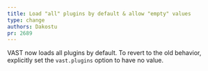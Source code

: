 ```yaml
---
title: Load "all" plugins by default & allow "empty" values
type: change
authors: Dakostu
pr: 2689
---
```


VAST now loads all plugins by default. To revert to the old behavior,
explicitly set the `vast.plugins` option to have no value.
